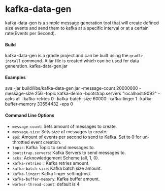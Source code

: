 # kafka-data-gen
kafka-data-gen is a simple message generation tool that will create defined size events and send them to
kafka at a specific interval or at a certain rate(Events per Second).

#### Build
kafka-data-gen is a gradle project and can be built using the `gradle install` command.
A jar file is created which can be used for data generation. kafka-data-gen.jar

#### Examples
ava -jar build/libs/kafka-data-gen.jar -message-count 20000000 -message-size 256 -topic kafka-demo 
-bootstrap.servers "localhost:9092" -acks all -kafka-retries 0 -kafka-batch-size 60000 -kafka-linger 1 
-kafka-buffer-memory 33554432 -eps 0

#### Command Line Options

* `message-count`: Sets amount of messages to create.
* `message-size`: Sets size of messages to create.
* `eps`: Amount of events per second to send to Kafka. Set to 0 for un-throttled event creation.
* `topic`: Kafka Topic to send messages to.
* `bootstrap.servers`: Kafka Servers to send messages to.
* `acks`: Acknowledgement Scheme (all, 1, 0).
* `kafka-retries `: Kafka retries amount.
* `kafka-batch-size`: Kafka batch size amount.
* `kafka-linger`: Kafka linger setting(ms).
* `kafka-buffer-memory`: Kafka buffer amount.
* `worker-thread-count`: default is 4